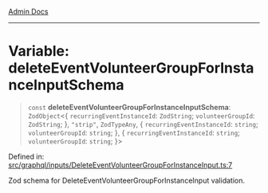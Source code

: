 [Admin Docs](/)

***

# Variable: deleteEventVolunteerGroupForInstanceInputSchema

> `const` **deleteEventVolunteerGroupForInstanceInputSchema**: `ZodObject`\<\{ `recurringEventInstanceId`: `ZodString`; `volunteerGroupId`: `ZodString`; \}, `"strip"`, `ZodTypeAny`, \{ `recurringEventInstanceId`: `string`; `volunteerGroupId`: `string`; \}, \{ `recurringEventInstanceId`: `string`; `volunteerGroupId`: `string`; \}\>

Defined in: [src/graphql/inputs/DeleteEventVolunteerGroupForInstanceInput.ts:7](https://github.com/Sourya07/talawa-api/blob/3df16fa5fb47e8947dc575f048aef648ae9ebcf8/src/graphql/inputs/DeleteEventVolunteerGroupForInstanceInput.ts#L7)

Zod schema for DeleteEventVolunteerGroupForInstanceInput validation.
